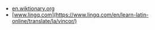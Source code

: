 * [en.wiktionary.org](https://en.wiktionary.org/wiki/vincor)
* [www.lingq.com](https://www.lingq.com/en/learn-latin-online/translate/la/vincor/)
